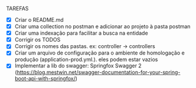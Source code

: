 TAREFAS
- [x] Criar o README.md
- [x] Criar uma collection no postman e adicionar ao projeto à pasta postman
- [x] Criar uma indexação para facilitar a busca na entidade
- [x] Corrigir os TODOS
- [x] Corrigir os nomes das pastas. ex: controller -> controllers
- [x] Criar um arquivo de configuração para o ambiente de homologação e produção (application-prod.yml.). eles podem estar vazios
- [x] Implementar a lib do swagger: Springfox Swagger 2 (https://blog.mestwin.net/swagger-documentation-for-your-spring-boot-api-with-springfox/)